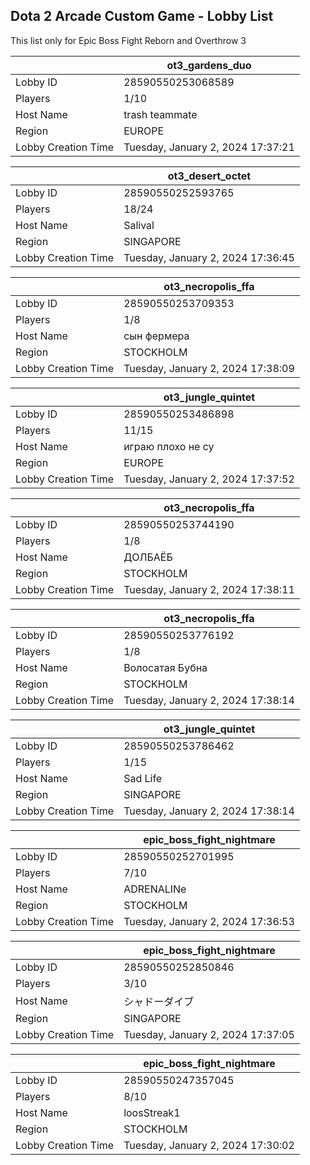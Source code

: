 ## Dota 2 Arcade Custom Game - Lobby List

This list only for Epic Boss Fight Reborn and Overthrow 3

|  | ot3_gardens_duo |
| ------ | ------ |
| Lobby ID | 28590550253068589 |
| Players | 1/10 |
| Host Name | trash teammate |
| Region | EUROPE |
| Lobby Creation Time | Tuesday, January 2, 2024 17:37:21 |


|  | ot3_desert_octet |
| ------ | ------ |
| Lobby ID | 28590550252593765 |
| Players | 18/24 |
| Host Name | Salival |
| Region | SINGAPORE |
| Lobby Creation Time | Tuesday, January 2, 2024 17:36:45 |


|  | ot3_necropolis_ffa |
| ------ | ------ |
| Lobby ID | 28590550253709353 |
| Players | 1/8 |
| Host Name | сын фермера |
| Region | STOCKHOLM |
| Lobby Creation Time | Tuesday, January 2, 2024 17:38:09 |


|  | ot3_jungle_quintet |
| ------ | ------ |
| Lobby ID | 28590550253486898 |
| Players | 11/15 |
| Host Name | играю плохо не су |
| Region | EUROPE |
| Lobby Creation Time | Tuesday, January 2, 2024 17:37:52 |


|  | ot3_necropolis_ffa |
| ------ | ------ |
| Lobby ID | 28590550253744190 |
| Players | 1/8 |
| Host Name | ДОЛБАЁБ |
| Region | STOCKHOLM |
| Lobby Creation Time | Tuesday, January 2, 2024 17:38:11 |


|  | ot3_necropolis_ffa |
| ------ | ------ |
| Lobby ID | 28590550253776192 |
| Players | 1/8 |
| Host Name | Волосатая Бубна |
| Region | STOCKHOLM |
| Lobby Creation Time | Tuesday, January 2, 2024 17:38:14 |


|  | ot3_jungle_quintet |
| ------ | ------ |
| Lobby ID | 28590550253786462 |
| Players | 1/15 |
| Host Name | Sad Life |
| Region | SINGAPORE |
| Lobby Creation Time | Tuesday, January 2, 2024 17:38:14 |


|  | epic_boss_fight_nightmare |
| ------ | ------ |
| Lobby ID | 28590550252701995 |
| Players | 7/10 |
| Host Name | ADRENALINe |
| Region | STOCKHOLM |
| Lobby Creation Time | Tuesday, January 2, 2024 17:36:53 |


|  | epic_boss_fight_nightmare |
| ------ | ------ |
| Lobby ID | 28590550252850846 |
| Players | 3/10 |
| Host Name | シャドーダイブ |
| Region | SINGAPORE |
| Lobby Creation Time | Tuesday, January 2, 2024 17:37:05 |


|  | epic_boss_fight_nightmare |
| ------ | ------ |
| Lobby ID | 28590550247357045 |
| Players | 8/10 |
| Host Name | loosStreak1 |
| Region | STOCKHOLM |
| Lobby Creation Time | Tuesday, January 2, 2024 17:30:02 |


